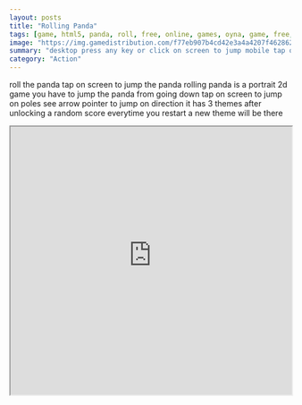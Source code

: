 ```yaml
---
layout: posts
title: "Rolling Panda"
tags: [game, html5, panda, roll, free, online, games, oyna, game, free, games, play, play, games]
image: "https://img.gamedistribution.com/f77eb907b4cd42e3a4a4207f462862b6.jpg"
summary: "desktop press any key or click on screen to jump mobile tap on screen to jump  free online games oyna game free games play play games"
category: "Action"
---
```


roll the panda tap on screen to jump the panda rolling panda is a portrait 2d game you have to jump the panda from going down tap on screen to jump on poles see arrow pointer to jump on direction it has 3 themes after unlocking a random score everytime you restart a new theme will be there

<iframe width="100%" height="480px;" src="https://html5.gamedistribution.com/f77eb907b4cd42e3a4a4207f462862b6/"></iframe>